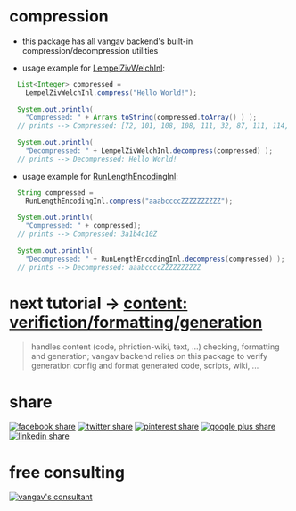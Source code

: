 
# compression

+ this package has all vangav backend's built-in compression/decompression utilities

+ usage example for [LempelZivWelchInl](https://github.com/vangav/vos_backend/blob/master/src/com/vangav/backend/compression/LempelZivWelchInl.java):
```java
  List<Integer> compressed =
    LempelZivWelchInl.compress("Hello World!");
  
  System.out.println(
    "Compressed: " + Arrays.toString(compressed.toArray() ) );
  // prints --> Compressed: [72, 101, 108, 108, 111, 32, 87, 111, 114, 108, 100, 33]
  
  System.out.println(
    "Decompressed: " + LempelZivWelchInl.decompress(compressed) );
  // prints --> Decompressed: Hello World!
```

+ usage example for [RunLengthEncodingInl](https://github.com/vangav/vos_backend/blob/master/src/com/vangav/backend/compression/RunLengthEncodingInl.java):
```java
  String compressed =
    RunLengthEncodingInl.compress("aaabccccZZZZZZZZZZ");
    
  System.out.println(
    "Compressed: " + compressed);
  // prints --> Compressed: 3a1b4c10Z
  
  System.out.println(
    "Decompressed: " + RunLengthEncodingInl.decompress(compressed) );
  // prints --> Decompressed: aaabccccZZZZZZZZZZ
```

# next tutorial -> [content: verifiction/formatting/generation](https://github.com/vangav/vos_backend/tree/master/src/com/vangav/backend/content)
> handles content (code, phriction-wiki, text, ...) checking, formatting and generation; vangav backend relies on this package to verify generation config and format generated code, scripts, wiki, ...

# share

[![facebook share](https://www.prekindle.com/images/social/facebook.png)](https://www.facebook.com/sharer/sharer.php?u=https%3A//github.com/vangav/vos_backend)  [![twitter share](http://www.howickbaptist.org.nz/wordpress/media/twitter-64-black.png)](https://twitter.com/home?status=vangav%20backend%20%7C%20build%20big%20tech%2010x%20faster%20%7C%20https%3A//github.com/vangav/vos_backend)  [![pinterest share](http://d7ab823tjbf2qywyt3grgq63.wpengine.netdna-cdn.com/wp-content/themes/velominati/images/share_icons/pinterest-black.png)](https://pinterest.com/pin/create/button/?url=https%3A//github.com/vangav/vos_backend&media=https%3A//scontent-mad1-1.xx.fbcdn.net/v/t31.0-8/20645143_1969408006608176_5289565717021239224_o.png?oh=acf20113a3673409d238924cfec648d2%26oe=5A3414B5&description=)  [![google plus share](http://e-airllc.com/wp-content/themes/nebula/images/social_black/google.png)](https://plus.google.com/share?url=https%3A//github.com/vangav/vos_backend)  [![linkedin share](http://e-airllc.com/wp-content/themes/nebula/images/social_black/linkedin.png)](https://www.linkedin.com/shareArticle?mini=true&url=https%3A//github.com/vangav/vos_backend&title=vangav%20backend%20%7C%20build%20big%20tech%2010x%20faster&summary=&source=)

# free consulting

[![vangav's consultant](http://www.footballhighlights247.com/images/mobile-share/fb-messenger-64x64.png)](https://www.facebook.com/mustapha.abdallah)
